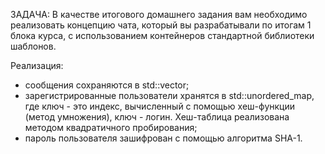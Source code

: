 ЗАДАЧА: В качестве итогового домашнего задания вам необходимо реализовать концепцию чата, 
который вы разрабатывали по итогам 1 блока курса, с использованием контейнеров стандартной библиотеки шаблонов.

Реализация:
- сообщения сохраняются в std::vector;
- зарегистрированные пользователи хранятся в std::unordered_map, 
где ключ - это индекс, вычисленный с помощью хеш-функции (метод умножения), 
    ключ - логин. Хеш-таблица реализована методом квадратичного пробирования;
- пароль пользователя зашифрован с помощью алгоритма SHA-1.
